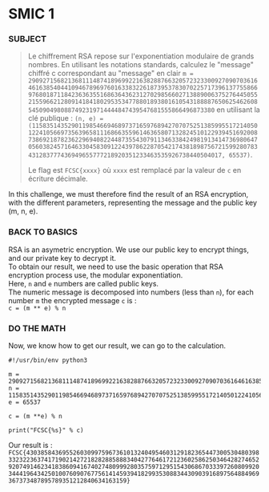 # SMIC 1

### SUBJECT

> Le chiffrement RSA repose sur l'exponentiation modulaire de grands nombres. En utilisant les notations standards, calculez le "message" chiffré c correspondant au "message" en clair `m = 29092715682136811148741896992216382887663205723233009270907036164616385404410946789697601633832261873953783070225717396137755866976801871184236363551686364362312702985660271388900637527644505521559662128091418418029535347788018938016105431888876506254626085450904980887492319714444847439547681555866496873380` en utilisant la clé publique : `(n, e) = (115835143529011985466946897371659768942707075251385995517214050122410566973563965811168663559614636580713282451012293945169200873869218782362296940822448735543079113463384249819134147369806470560382457164633045830912243978622870542174381898756721599280783431283777436949655777218920351233463535926738440504017, 65537)`.
> 
> Le flag est `FCSC{xxxx}` où `xxxx` est remplacé par la valeur de `c` en écriture décimale.  

In this challenge, we must therefore find the result of an RSA encryption, with the different parameters, representing the message and the public key (m, n, e).

### BACK TO BASICS

RSA is an asymetric encryption. We use our public key to encrypt things, and our private key to decrypt it.  
To obtain our result, we need to use the basic operation that RSA encryption process use, the modular exponentiation.  
Here, `n` and `e` numbers are called public keys.  
The numeric message is decomposed into numbers (less than `n`), for each number `m` the encrypted message `c` is :  
`c = (m ** e) % n`  

### DO THE MATH

Now, we know how to get our result, we can go to the calculation.  

```python3
#!/usr/bin/env python3

m = 29092715682136811148741896992216382887663205723233009270907036164616385404410946789697601633832261873953783070225717396137755866976801871184236363551686364362312702985660271388900637527644505521559662128091418418029535347788018938016105431888876506254626085450904980887492319714444847439547681555866496873380
n = 115835143529011985466946897371659768942707075251385995517214050122410566973563965811168663559614636580713282451012293945169200873869218782362296940822448735543079113463384249819134147369806470560382457164633045830912243978622870542174381898756721599280783431283777436949655777218920351233463535926738440504017
e = 65537

c = (m **e) % n

print("FCSC{%s}" % c)
```
Our result is :  
`FCSC{43038584369552603099759673610132404954603129182365447300530480398332322363741719021427218282885888340427764617212360258625034642827465292074914623418386094167402748099928035759712951543068670333972608099203444196434250100760907677561414593941829935308834430903916897564884969367373487895789351212840634163159}`
